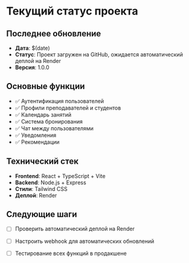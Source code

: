 # Текущий статус проекта

## Последнее обновление
- **Дата**: $(date)
- **Статус**: Проект загружен на GitHub, ожидается автоматический деплой на Render
- **Версия**: 1.0.0

## Основные функции
- ✅ Аутентификация пользователей
- ✅ Профили преподавателей и студентов
- ✅ Календарь занятий
- ✅ Система бронирования
- ✅ Чат между пользователями
- ✅ Уведомления
- ✅ Рекомендации

## Технический стек
- **Frontend**: React + TypeScript + Vite
- **Backend**: Node.js + Express
- **Стили**: Tailwind CSS
- **Деплой**: Render

## Следующие шаги
- [ ] Проверить автоматический деплой на Render
- [ ] Настроить webhook для автоматических обновлений
- [ ] Тестирование всех функций в продакшене 






